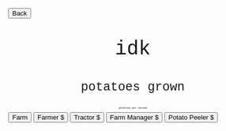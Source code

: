 <html>
<form action="https://potato2017.github.io/">
<button type="submit">Back</button>
</form>
<p class=topTitle>idk</p>
<p class=potatoes><span id=potatoes></span> potatoes grown</p>
<p class=pps><span id=pps></span> potatoes per second</p>
<button type="button" onclick="farm()">Farm</button>
<button type="button" onclick="farmer()" id="farmer">Farmer $<span id=price1></span></button>
<button type="button" onclick="tractor()" id="tractor">Tractor $<span id=price2></span></button>
<button type="button" onclick="farmmanager()" id="farmmanager">Farm Manager $<span id=price3></span></button>
<button type="button" onclick="potatopeeler()" id="potatopeeler">Potato Peeler $<span id=price4></span></button>
</html>
<style>
.topTitle{
  text-align: center;
  font-family: "Courier New";
  font-size: 40px;
}
.potatoes{
  text-align: center;
  font-family: "Courier New";
  font-size: 25px;
}
.pps{
  text-align: center;
  font-family: "Courier New";
  font-size: 5px;
}
</style>
<script>
var potatoes = 0;
var farmVal = 1;
var amt = [0,0,0,0];
var prices = [10,100,1000,10000];
var perFrame = [0.05,0.6,5,40];
const updateRate = 10
window.setInterval(update,updateRate);
var farm = function() {
    potatoes += farmVal;
}
var farmer = function() {
    if (potatoes < prices[0]) return;
    potatoes -= prices[0]
    amt[0]++;
    prices[0]*=1.2;
}
var tractor = function() {
    if (potatoes < prices[1]) return;
    potatoes -= prices[1]
    amt[1]++;
    prices[1]*=1.2;
}
var farmmanager = function() {
    if (potatoes < prices[2]) return;
    potatoes -= prices[2]
    amt[2]++;
    prices[2]*=1.2;
}
var potatopeeler = function() {
    if (potatoes < prices[3]) return;
    potatoes -= prices[3]
    amt[3]++;
    prices[3]*=1.2;
}
function update() {
    for(var i = 0; i < 4; i++) {
        potatoes += amt[i]*perFrame[i];
    }
    document.getElementById("potatoes").innerHTML = Math.round(potatoes);
    document.getElementById("price1").innerHTML = Math.round(prices[0]);
    document.getElementById("price2").innerHTML = Math.round(prices[1]);
    document.getElementById("price3").innerHTML = Math.round(prices[2]);
    document.getElementById("price4").innerHTML = Math.round(prices[3]);
    document.getElementById("pps").innerHTML = Math.round(1000 / updateRate * (perFrame[0]*amt[0] + perFrame[1]*amt[1] + perFrame[2]*amt[2] + perFrame[3]*amt[3]));
}
</script>
